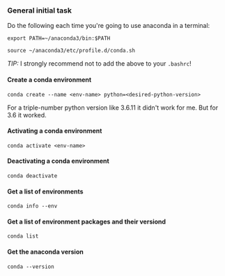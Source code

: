 
### General initial task

Do the following each time you're going to use anaconda in a terminal:

```
export PATH=~/anaconda3/bin:$PATH

source ~/anaconda3/etc/profile.d/conda.sh
```

*TIP:* I strongly recommend not to add the above to your `.bashrc`!


#### Create a conda environment

```
conda create --name <env-name> python=<desired-python-version>
```
For a triple-number python version like 3.6.11 it didn't work for me. But for 3.6 it worked.


#### Activating a conda environment

```
conda activate <env-name>
```

#### Deactivating a conda environment

```
conda deactivate 
```

#### Get a list of environments

```
conda info --env
```

#### Get a list of environment packages and their versiond

```
conda list
```

#### Get the anaconda version

```
conda --version
```



